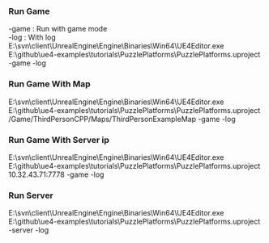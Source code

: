 ### Run Game
-game : Run with game mode  
-log  : With log
E:\svn\client\UnrealEngine\Engine\Binaries\Win64\UE4Editor.exe E:\github\ue4-examples\tutorials\PuzzlePlatforms\PuzzlePlatforms.uproject -game -log

### Run Game With Map
E:\svn\client\UnrealEngine\Engine\Binaries\Win64\UE4Editor.exe E:\github\ue4-examples\tutorials\PuzzlePlatforms\PuzzlePlatforms.uproject /Game/ThirdPersonCPP/Maps/ThirdPersonExampleMap -game -log

### Run Game With Server ip
E:\svn\client\UnrealEngine\Engine\Binaries\Win64\UE4Editor.exe E:\github\ue4-examples\tutorials\PuzzlePlatforms\PuzzlePlatforms.uproject 10.32.43.71:7778 -game -log

### Run Server
E:\svn\client\UnrealEngine\Engine\Binaries\Win64\UE4Editor.exe E:\github\ue4-examples\tutorials\PuzzlePlatforms\PuzzlePlatforms.uproject -server -log